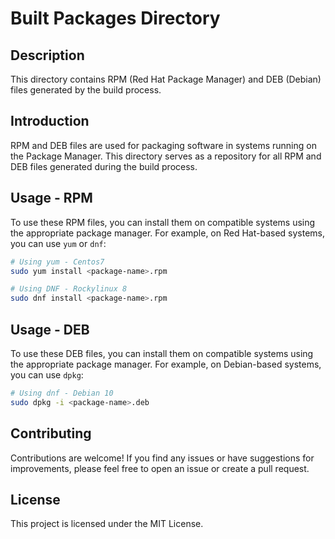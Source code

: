 # Built Packages Directory

## Description
This directory contains RPM (Red Hat Package Manager) and DEB (Debian) files generated by the build process.

## Introduction
RPM and DEB files are used for packaging software in systems running on the Package Manager. This directory serves as a repository for all RPM and DEB files generated during the build process.

## Usage - RPM
To use these RPM files, you can install them on compatible systems using the appropriate package manager. For example, on Red Hat-based systems, you can use `yum` or `dnf`:

```bash
# Using yum - Centos7
sudo yum install <package-name>.rpm

# Using DNF - Rockylinux 8
sudo dnf install <package-name>.rpm
```

## Usage - DEB
To use these DEB files, you can install them on compatible systems using the appropriate package manager. For example, on Debian-based systems, you can use `dpkg`:

```bash
# Using dnf - Debian 10
sudo dpkg -i <package-name>.deb
```

## Contributing
Contributions are welcome! If you find any issues or have suggestions for improvements, please feel free to open an issue or create a pull request.

## License
This project is licensed under the MIT License.